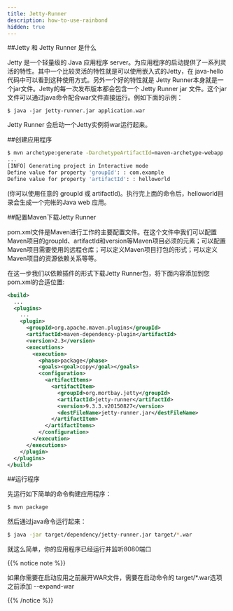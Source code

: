```yaml
---
title: Jetty-Runner
description: how-to-use-rainbond
hidden: true
---
```


##Jetty 和 Jetty Runner 是什么

Jetty 是一个轻量级的 Java 应用程序 server。为应用程序的启动提供了一系列灵活的特性。其中一个比较灵活的特性就是可以使用嵌入式的Jetty，在 java-hello 代码中可以看到这种使用方式。另外一个好的特性就是 Jetty Runner本身就是一个jar文件。Jetty的每一次发布版本都会包含一个 Jetty Runner jar 文件。这个jar文件可以通过java命令配合war文件直接运行。例如下面的示例：

```
$ java -jar jetty-runner.jar application.war
```

Jetty Runner 会启动一个Jetty实例将war运行起来。

##创建应用程序

```Bash
$ mvn archetype:generate -DarchetypeArtifactId=maven-archetype-webapp
...
[INFO] Generating project in Interactive mode
Define value for property 'groupId': : com.example
Define value for property 'artifactId': : helloworld
```

(你可以使用任意的 groupId 或 artifactId)。执行完上面的命令后，helloworld目录会生成一个完帐的Java web 应用。

##配置Maven下载Jetty Runner

pom.xml文件是Maven进行工作的主要配置文件。在这个文件中我们可以配置Maven项目的groupId、artifactId和version等Maven项目必须的元素；可以配置Maven项目需要使用的远程仓库；可以定义Maven项目打包的形式；可以定义Maven项目的资源依赖关系等等。

在这一步我们以依赖插件的形式下载Jetty Runner包，将下面内容添加到您pom.xml的合适位置:

```xml
<build>
  ...
  <plugins>
    ...
    <plugin>
      <groupId>org.apache.maven.plugins</groupId>
      <artifactId>maven-dependency-plugin</artifactId>
      <version>2.3</version>
      <executions>
        <execution>
          <phase>package</phase>
          <goals><goal>copy</goal></goals>
          <configuration>
            <artifactItems>
              <artifactItem>
                <groupId>org.mortbay.jetty</groupId>
                <artifactId>jetty-runner</artifactId>
                <version>9.3.3.v20150827</version>
                <destFileName>jetty-runner.jar</destFileName>
              </artifactItem>
            </artifactItems>
          </configuration>
        </execution>
      </executions>
    </plugin>
  </plugins>
</build>
```

##运行程序

先运行如下简单的命令构建应用程序：

```Bash
$ mvn package
```

然后通过java命令运行起来：

```Bash
$ java -jar target/dependency/jetty-runner.jar target/*.war
```

就这么简单，你的应用程序已经运行并监听8080端口

{{% notice note %}}

如果你需要在启动应用之前展开WAR文件，需要在启动命令的 target/*.war选项之前添加 --expand-war

{{% /notice %}}